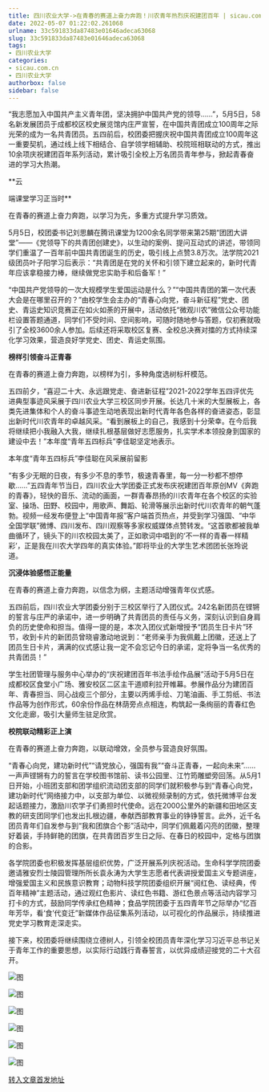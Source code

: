 ```yaml
---
title: 四川农业大学->在青春的赛道上奋力奔跑！川农青年热烈庆祝建团百年 | sicau.com.cn
date: 2022-05-07 01:22:02.261068
urlname: 33c591833da87483e01646adeca63068
slug: 33c591833da87483e01646adeca63068
tags: 
- 四川农业大学
categories:
- sicau.com.cn
- 四川农业大学
authorbox: false
sidebar: false
---
```

“我志愿加入中国共产主义青年团，坚决拥护中国共产党的领导……”，5月5日，58名新发展团员于成都校区校史展览馆内庄严宣誓，在中国共青团成立100周年之际光荣的成为一名共青团员。五四前后，校团委把握庆祝中国共青团成立100周年这一重要契机，通过线上线下相结合、自学领学相辅助、校院班相联动的方式，推出10余项庆祝建团百年系列活动，累计吸引全校上万名团员青年参与，掀起青春奋进的学习大热潮。  

**云
<!--more-->
端课堂学习正当时**

在青春的赛道上奋力奔跑，以学习为先，多重方式提升学习质效。

5月5日，校团委书记刘思麟在腾讯课堂为1200余名同学带来第25期“团团大讲堂”——《党领导下的共青团创建史》，以生动的案例、提问互动式的讲述，带领同学们重温了一百年前中国共青团诞生的历史，吸引线上点赞3.8万次。法学院2021级团员叶子阳学习后表示：“共青团是在党的关怀和引领下建立起来的，新时代青年应该拿稳接力棒，继续做党忠实助手和后备军！”

“中国共产党领导的一次大规模学生爱国运动是什么？”“中国共青团的第一次代表大会是在哪里召开的？”由校学生会主办的“青春心向党，奋斗新征程”党史、团史、青运史知识竞赛正在如火如荼的开展中，活动依托“微观川农”微信公众号功能栏设置答题通道，同学们不受时间、空间影响，可随时随地参与答题，仅初赛就吸引了全校3600余人参加。后续还将采取校区复赛、全校总决赛对擂的方式持续深化学习效果，营造良好学党史、团史、青运史氛围。

**榜样引领奋斗正青春**

在青春的赛道上奋力奔跑，以榜样为引，多种角度选树标杆模范。

五四前夕，“喜迎二十大、永远跟党走、奋进新征程”2021-2022学年五四评优先进典型事迹风采展于四川农业大学三校区同步开展。长达几十米的大型展板上，各类先进集体和个人的奋斗事迹生动地表现出新时代青年各色各样的奋进姿态，彰显出新时代川农青年的卓越风采。“看到展板上的自己，我感到十分荣幸。在今后我将继续把小我融入大我，继续扎根基层做好志愿服务，扎实学术本领投身到国家的建设中去！”本年度“青年五四标兵”李佳聪坚定地表示。

本年度“青年五四标兵”李佳聪在风采展前留影

“有多少无眠的日夜，有多少不息的季节，极速青春里，每一分一秒都不想停歇……”五四青年节当日，四川农业大学团委正式发布庆祝建团百年原创MV《奔跑的青春》，轻快的音乐、流动的画面，一群青春昂扬的川农青年在各个校区的实验室、操场、田野、校园中，用歌声、舞蹈、轮滑等展示出新时代川农青年的朝气蓬勃。视频一经发布便登上“中国青年报”客户端首页热点，并受到学习强国、“中华全国学联”微博、四川发布、四川观察等多家权威媒体点赞转发。“这首歌都被我单曲循环了，镜头下的川农校园太美了，正如歌词中唱到的‘不一样的青春一样精彩’，正是我在川农大学四年的真实体验。”即将毕业的大学生艺术团团长张玲说道。

**沉浸体验感悟正能量**

在青春的赛道上奋力奔跑，以信念为纲，主题活动增强青年仪式感。

五四前后，四川农业大学团委分别于三校区举行了入团仪式。242名新团员在铿锵的誓言与庄严的承诺中，进一步明确了共青团员的责任与义务，深刻认识到自身肩负的历史使命和担当。值得一提的是，本次入团仪式新增授予“团员生日卡片”环节，收到卡片的新团员曾晓睿激动地说到：“老师亲手为我佩戴上团徽，还送上了团员生日卡片，满满的仪式感让我一定不会忘记今日的承诺，定将争当一名优秀的共青团员！”

学生社团管理与服务中心举办的“庆祝建团百年书法手绘作品展”活动于5月5日在成都校区食堂小广场、雅安校区二区主干道顺利拉开帷幕。参展作品分为建团百年、青春担当、同心战疫三个部分，主要以丙烯手绘、刀笔油画、手工剪纸、书法作品等为创作形式，60余份作品在林荫旁点点相连，构筑起一条绚丽的青春红色文化走廊，吸引大量师生驻足欣赏。

**校院联动精彩正上演**

在青春的赛道上奋力奔跑，以联动增效，全员参与营造良好氛围。

“青春心向党，建功新时代”“请党放心，强国有我”“奋斗正青春，一起向未来”……一声声铿锵有力的誓言在学校图书馆前、读书公园里、江竹筠雕塑旁回荡。从5月1日开始，小班团支部和团学组织流动团支部的同学们就积极参与到“青春心向党，建功新时代”网络接力中，以支部为单位、以微视频录制的方式，依托微博平台发起话题接力，激励川农学子们勇担时代使命。远在2000公里外的新疆和田地区支教的研支团同学们也发出扎根边疆，奉献西部教育事业的铮铮誓言。此外，近千名团员青年们自发参与到“我和团旗合个影”活动中，同学们佩戴着闪亮的团徽，整理好着装，手持鲜艳的团旗，在共青团百岁生日之际、在春日的校园中，定格与团旗的合影。

各学院团委也积极发挥基层组织优势，广泛开展系列庆祝活动。生命科学学院团委邀请雅安烈士陵园管理所所长袁永涛为大学生志愿者代表讲授爱国主义专题讲座，增强爱国主义和民族意识教育；动物科技学院团委组织开展“阅红色、读经典，传百年精神”主题活动，通过观红色影片、读红色书籍、游红色景点等活动内容学习打卡的方式，鼓励同学传承红色精神；食品学院团委于五四青年节之际举办“忆百年芳华，看‘食’代变迁”新媒体作品征集系列活动，以可视化的作品展示，持续推进党史学习教育走深走实。

接下来，校团委将继续围绕立德树人，引领全校团员青年深化学习习近平总书记关于青年工作的重要思想，以实际行动践行青春誓言，以优异成绩迎接党的二十大召开。

![图](https://news.sicau.edu.cn/__local/0/08/9B/3D7038F929894767C8D8953750D_65593A33_24097.png)

![图](https://news.sicau.edu.cn/__local/D/B6/5E/F8EBA26B21A2727DB4050D1D5A7_6414987F_19A37.png)

![图](https://news.sicau.edu.cn/__local/F/34/44/4F9A0EC7E95960B31A24FD1524D_99619F91_ED3CC.png)

![图](https://news.sicau.edu.cn/__local/7/36/CE/F63C14D5948361350CBDB61700E_6E193225_E6915.png)

![图](https://news.sicau.edu.cn/__local/C/7A/B3/8E61C81846B5C983ADDEB3B80D8_A421F418_1F91C.png)

![图](https://news.sicau.edu.cn/__local/C/3E/CE/C0D6C0BDBBDF5F56D9D83C7FE4D_5EEF0EC1_5AA49.png)

[转入文章首发地址](https://news.sicau.edu.cn/info/1135/67647.htm)